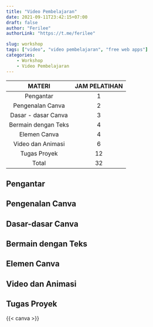 ```yaml
---
title: "Video Pembelajaran"
date: 2021-09-11T23:42:15+07:00
draft: false
author: "Ferilee"
authorLink: "https://t.me/ferilee"

slug: workshop
tags: ["video", "video pembelajaran", "free web apps"]
categories:
    - Workshop
    - Video Pembelajaran
---
```

| MATERI | JAM PELATIHAN |
| :------: | :-----------: |
| Pengantar | 1 |
| Pengenalan Canva | 2 |
| Dasar - dasar Canva | 3 |
| Bermain dengan Teks | 4 |
| Elemen Canva | 4 |
| Video dan Animasi | 6 |
| Tugas Proyek | 12 |
| Total | 32 |

## Pengantar
## Pengenalan Canva
## Dasar-dasar Canva
## Bermain dengan Teks
## Elemen Canva
## Video dan Animasi
## Tugas Proyek

{{< canva >}}
